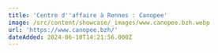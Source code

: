 ```yaml
---
title: 'Centre d''affaire à Rennes : Canopee'
image: /src/content/showcase/_images/www.canopee.bzh.webp
url: 'https://www.canopee.bzh/'
dateAdded: 2024-06-10T14:21:56.000Z
---
```


